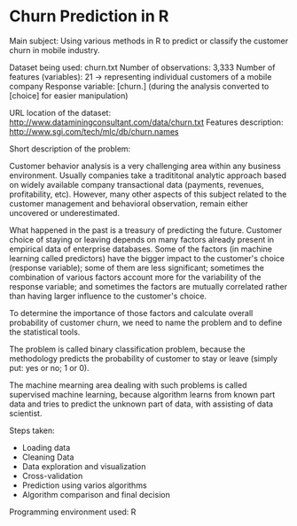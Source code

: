 # Churn Prediction in R

Main subject: Using various methods in R to predict or classify the customer churn in mobile industry.

Dataset being used: churn.txt
Number of observations: 3,333
Number of features (variables): 21 -> representing individual customers of a mobile company
Response variable: [churn.] (during the analysis converted to [choice] for easier manipulation)

URL location of the dataset: http://www.dataminingconsultant.com/data/churn.txt
Features description: http://www.sgi.com/tech/mlc/db/churn.names

Short description of the problem:

Customer behavior analysis is a very challenging area within any business environment. Usually companies take a tradititonal analytic approach based on widely available company transactional data (payments, revenues, profitability, etc). However, many other aspects of this subject related to the customer management and behavioral observation, remain either uncovered or underestimated.

What happened in the past is a treasury of predicting the future. Customer choice of staying or leaving depends on many factors already present in empirical data of enterprise databases. Some of the factors (in machine learning called predictors) have the bigger impact to the customer's choice (response variable); some of them are less significant; sometimes the combination of various factors account more for the variability of the response variable; and sometimes the factors are mutually correlated rather than having larger influence to the 
customer's choice.

To determine the importance of those factors and calculate overall probability of customer churn, we need to name the problem and to define the statistical tools.

The problem is called binary classification problem, because the methodology predicts the probability of customer to stay or leave (simply put: yes or no; 1 or 0).

The machine mearning area dealing with such problems is called supervised machine learning, because algorithm learns from known part data and tries to predict the unknown part of data, with assisting of data scientist. 

Steps taken:

* Loading data
* Cleaning Data
* Data exploration and visualization
* Cross-validation
* Prediction using varios algorithms
* Algorithm comparison and final decision

Programming environment used: R

